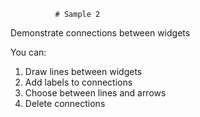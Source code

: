 
              # Sample 2

Demonstrate connections between widgets

You can:
1. Draw lines between widgets
2. Add labels to connections
3. Choose between lines and arrows
4. Delete connections
            